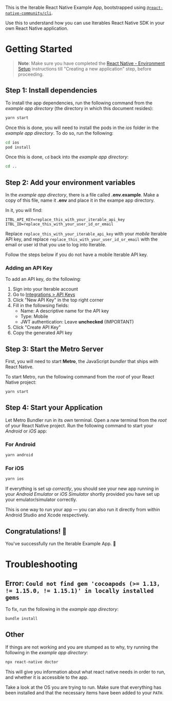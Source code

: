 This is the Iterable React Native Example App, bootstrapped using
[`@react-native-community/cli`](https://github.com/react-native-community/cli).

Use this to understand how you can use Iterables React Native SDK in your own
React Native application.

# Getting Started

>**Note**: Make sure you have completed the [React Native - Environment
>Setup](https://reactnative.dev/docs/set-up-your-environment) instructions till
>"Creating a new application" step, before proceeding.

## Step 1: Install dependencies
To install the app dependencies, run the following command from the
_example app directory_ (the directory in which this document resides):

```bash
yarn start
```

Once this is done, you will need to install the pods in the _ios_ folder in the
_example app directory_.  To do so, run the following:

```bash
cd ios
pod install
```

Once this is done, `cd` back into the _example app directory_:

```bash
cd ..
```

## Step 2: Add your environment variables
In the _example app directory_, there is a file called **.env.example**.  Make a
copy of this file, name it **.env** and place it in the exampe app directory.

In it, you will find:

```shell
ITBL_API_KEY=replace_this_with_your_iterable_api_key
ITBL_ID=replace_this_with_your_user_id_or_email
```

Replace `replace_this_with_your_iterable_api_key` with your _mobile_ Iterable API key,
and replace `replace_this_with_your_user_id_or_email` with the email or user id
that you use to log into Iterable.

Follow the steps below if you do not have a mobile Iterable API key.

### Adding an API Key
To add an API key, do the following:
 1. Sign into your Iterable account
 2. Go to [Integrations > API Keys](https://app.iterable.com/settings/apiKeys)
 3. Click "New API Key" in the top right corner
 4. Fill in the followsing fields:
    - Name: A descriptive name for the API key
    - Type: Mobile
    - JWT authentication: Leave **unchecked** (IMPORTANT)
 5. Click "Create API Key"
 6. Copy the generated API key


## Step 3: Start the Metro Server

First, you will need to start **Metro**, the JavaScript _bundler_ that ships _with_ React Native.

To start Metro, run the following command from the _root_ of your React Native project:

```bash
yarn start
```

## Step 4: Start your Application

Let Metro Bundler run in its _own_ terminal. Open a _new_ terminal from the _root_ of your React Native project. Run the following command to start your _Android_ or _iOS_ app:

### For Android

```bash
yarn android
```

### For iOS

```bash
yarn ios
```

If everything is set up _correctly_, you should see your new app running in your _Android Emulator_ or _iOS Simulator_ shortly provided you have set up your emulator/simulator correctly.

This is one way to run your app — you can also run it directly from within Android Studio and Xcode respectively.


## Congratulations! :tada:

You've successfully run the Iterable Example App. :partying_face:


# Troubleshooting

## Error: `Could not find gem 'cocoapods (>= 1.13, != 1.15.0, != 1.15.1)' in locally installed gems`

To fix, run the following in the _example app directory_:

```bash
bundle install
```

## Other
If things are not working and you are stumped as to why, try running the
following in the _example app directory_:

```bash
npx react-native doctor
```

This will give you information about what react native needs in order to run,
and whether it is accessible to the app.

Take a look at the OS you are trying to run.  Make sure that everything has been
installed and that the necessary items have been added to your `PATH`.